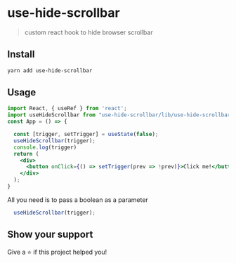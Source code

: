 # use-hide-scrollbar
>custom react hook to hide browser scrollbar
 
## Install

```sh
yarn add use-hide-scrollbar
```

## Usage

```jsx
import React, { useRef } from 'react';
import useHideScrollbar from "use-hide-scrollbar/lib/use-hide-scrollbar";
const App = () => {

  const [trigger, setTrigger] = useState(false);
  useHideScrollbar(trigger);
  console.log(trigger)
  return (
    <div>
      <button onClick={() => setTrigger(prev => !prev)}>Click me!</button>
    </div>
  );
}
```
All you need is to pass a boolean as a parameter

```js
  useHideScrollbar(trigger);
```

## Show your support

Give a ⭐️ if this project helped you!